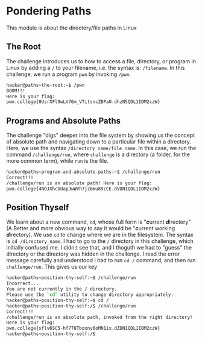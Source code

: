 # Pondering Paths
This module is about the directory/file paths in Linux

## The Root
The challenge introduces us to how to access a file, directory, or program in Linux by adding a ```/``` to your filename, i.e. the syntax is:  ```/filename```. In this challenge, we run a program ```pwn``` by invoking ```/pwn```.

```bash
hacker@paths~the-root:~$ /pwn
BOOM!!!
Here is your flag:
pwn.college{0UsrXFl9wLV76m_VTitsncZBPaO.dhzN5QDL1IDM2czW}
```

## Programs and Absolute Paths
The challenge "digs" deeper into the file system by showing us the concept of absolute path and navigating down to a particular file within a directory. Here, we use the syntax ```/directory_name/file_name```. In this case, we run the command ```/challenge/run```, where ```challenge``` is a directory (a folder, for the more common term), while ```run``` is the file. 

```bash
hacker@paths~program-and-absolute-paths:~$ /challenge/run
Correct!!!
/challenge/run is an absolute path! Here is your flag:
pwn.college{4NOJXhcUUapJwWVh7jz6mu89cCE.dVDN1QDL1IDM2czW}
```

## Position Thyself
We learn about a new command, ```cd```, whose full form is "***c***urrent ***d***irectory" (A Better and more obvious way to say it would be "***c***urrent working ***d***irectory). We use ```cd``` to change where we are in the filesystem. The syntax is ```cd /directory_name```. I had to go to the ```/``` directory in this challenge, which initially confused me. I didn;t see that, and I thoguth we had to "guess" the directory or the directory was hidden in the challenge. I read the error message carefully and understood I had to run ```cd /``` command, and then run ```challenge/run```. This gives us our key

```bash
hacker@paths~position-thy-self:~$ /challenge/run
Incorrect...
You are not currently in the / directory.
Please use the `cd` utility to change directory appropriately.
hacker@paths~position-thy-self:~$ cd /
hacker@paths~position-thy-self:/$ /challenge/run
Correct!!!
/challenge/run is an absolute path, invoked from the right directory!
Here is your flag:
pwn.college{sflv6SC5-hf778Tboxnv6oMN1ix.dZDN1QDL1IDM2czW}
hacker@paths~position-thy-self:/$
```
